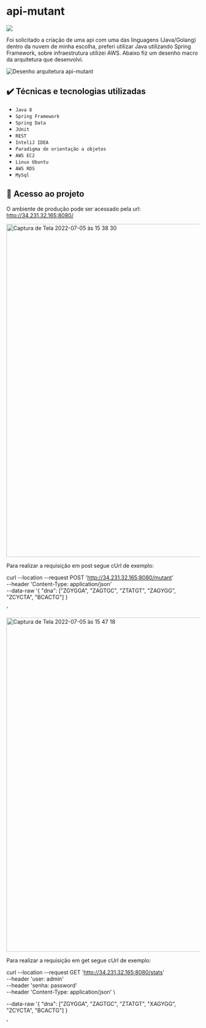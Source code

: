 # api-mutant
<img src="http://img.shields.io/static/v1?label=Cobertura&message=EM%2082%&color=GREEN&style=for-the-badge"/>

Foi solicitado a criação de uma api com uma das linguagens (Java/Golang) dentro da nuvem de minha escolha, preferi utilizar Java utilizando Spring Framework, sobre infraestrutura utilizei AWS.
Abaixo fiz um desenho macro da arquitetura que desenvolvi.

![Desenho arquitetura api-mutant](https://user-images.githubusercontent.com/46197486/177390877-e69291cd-cd3a-40aa-9307-f42a48f19763.jpg)

## ✔️ Técnicas e tecnologias utilizadas

- ``Java 8``
- ``Spring Framework``
- ``Spring Data``
- ``JUnit``
- ``REST``
- ``InteliJ IDEA``
- ``Paradigma de orientação a objetos``
- ``AWS EC2``
- ``Linux Ubuntu``
- ``AWS RDS``
- ``MySql``

## 📁 Acesso ao projeto
O ambiente de produção pode ser acessado pela url: http://34.231.32.165:8080/

<img width="867" alt="Captura de Tela 2022-07-05 às 15 38 30" src="https://user-images.githubusercontent.com/46197486/177393873-d88b245c-c656-4de0-909f-b1c680b6868b.png">

Para realizar a requisição em post segue cUrl de exemplo:

curl --location --request POST 'http://34.231.32.165:8080/mutant' \
--header 'Content-Type: application/json' \
--data-raw '{ "dna": ["ZGYGGA", "ZAGTGC", "ZTATGT", "ZAGYGG", "ZCYCTA", "BCACTG"] }

'

<img width="870" alt="Captura de Tela 2022-07-05 às 15 47 18" src="https://user-images.githubusercontent.com/46197486/177395522-b6110b89-8109-4d85-8321-49fa201c0bf4.png">

Para realizar a requisição em get segue cUrl de exemplo:

curl --location --request GET 'http://34.231.32.165:8080/stats' \
--header 'user: admin' \
--header 'senha: password' \
--header 'Content-Type: application/json' \

--data-raw '{ "dna": ["ZGYGGA", "ZAGTGC", "ZTATGT", "XAGYGG", "ZCYCTA", "BCACTG"] }

'

